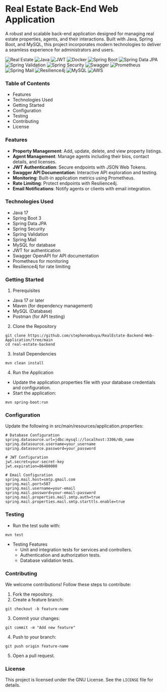 # **Real Estate Back-End Web Application**
A robust and scalable back-end application designed for managing real estate properties, agents, and their interactions. Built with Java, Spring Boot, and MySQL, this project incorporates modern technologies to deliver a seamless experience for administrators and users.

![Real Estate](https://img.shields.io/badge/Real%20Estate-App-blue)
![Java](https://img.shields.io/badge/Java-11%2B-red)
![JWT](https://img.shields.io/badge/JWT-JSON%20Web%20Token-blue)
![Docker](https://img.shields.io/badge/Docker-20%2B-blue)
![Spring Boot](https://img.shields.io/badge/Spring%20Boot-2.0%2B-green)
![Spring Data JPA](https://img.shields.io/badge/Spring%20Data%20JPA-2.0%2B-orange)
![Spring Validation](https://img.shields.io/badge/Spring%20Validation-5.0%2B-blue)
![Spring Security](https://img.shields.io/badge/Spring%20Security-5.0%2B-blue)
![Swagger](https://img.shields.io/badge/Swagger-3.0%2B-blue)
![Prometheus](https://img.shields.io/badge/Prometheus-2.0%2B-blue)
![Spring Mail](https://img.shields.io/badge/Spring%20Mail-1.0%2B-green)
![Resilience4j](https://img.shields.io/badge/Resilience4j-1.0%2B-green)
![MySQL](https://img.shields.io/badge/MySQL-5.7%2B-blue)
![AWS](https://img.shields.io/badge/AWS-2.0%2B-orange)

### **Table of Contents**
- Features
- Technologies Used
- Getting Started
- Configuration
- Testing
- Contributing
- License



### **Features**
- **Property Management**: Add, update, delete, and view property listings.
- **Agent Management**: Manage agents including their bios, contact details, and licenses.
- **JWT Authentication**: Secure endpoints with JSON Web Tokens.
- **Swagger API Documentation**: Interactive API exploration and testing.
- **Monitoring**: Built-in application metrics using Prometheus.
- **Rate Limiting**: Protect endpoints with Resilience4j.
- **Email Notifications**: Notify agents or clients with email integration.



### **Technologies Used**
- Java 17
- Spring Boot 3
- Spring Data JPA
- Spring Security
- Spring Validation
- Spring Mail
- MySQL for database
- JWT for authentication
- Swagger OpenAPI for API documentation
- Prometheus for monitoring
- Resilience4j for rate limiting



### **Getting Started**
1. Prerequisites
  - Java 17 or later
  - Maven (for dependency management)
  - MySQL (Database)
  - Postman (for API testing)
2. Clone the Repository
```
git clone https://github.com/stephenombuya/RealEstate-Backend-Web-Application/tree/main
cd real-estate-backend
```
3. Install Dependencies
```
mvn clean install
```
4. Run the Application
- Update the application.properties file with your database credentials and configuration.
- Start the application:
```
mvn spring-boot:run
```



### **Configuration**
Update the following in src/main/resources/application.properties:

```
# Database Configuration
spring.datasource.url=jdbc:mysql://localhost:3306/db_name
spring.datasource.username=your_username
spring.datasource.password=your_password

# JWT Configuration
jwt.secret=your-secret-key
jwt.expiration=86400000

# Email Configuration
spring.mail.host=smtp.gmail.com
spring.mail.port=587
spring.mail.username=your-email
spring.mail.password=your-email-password
spring.mail.properties.mail.smtp.auth=true
spring.mail.properties.mail.smtp.starttls.enable=true
```



### **Testing**
- Run the test suite with:

```
mvn test
```
- Testing Features
  - Unit and integration tests for services and controllers.
  - Authentication and authorization tests.
  - Database validation tests.



### **Contributing**
We welcome contributions! Follow these steps to contribute:

1. Fork the repository.
2. Create a feature branch:
```
git checkout -b feature-name
```
3. Commit your changes:
```
git commit -m "Add new feature"
```
4. Push to your branch:
```
git push origin feature-name
```
5. Open a pull request.


### **License**
This project is licensed under the GNU License. See the `LICENSE` file for details.

